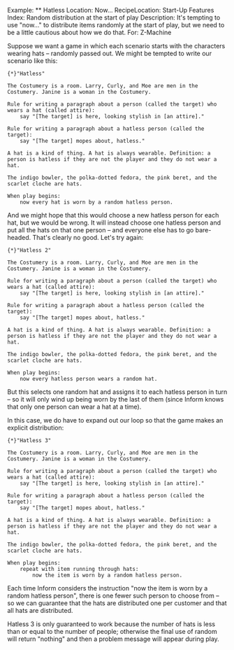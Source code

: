 Example: ** Hatless
Location: Now...
RecipeLocation: Start-Up Features
Index: Random distribution at the start of play
Description: It's tempting to use "now..." to distribute items randomly at the start of play, but we need to be a little cautious about how we do that.
For: Z-Machine

  
Suppose we want a game in which each scenario starts with the characters wearing hats – randomly passed out. We might be tempted to write our scenario like this:

  

``` inform7
{*}"Hatless"

The Costumery is a room. Larry, Curly, and Moe are men in the Costumery. Janine is a woman in the Costumery.

Rule for writing a paragraph about a person (called the target) who wears a hat (called attire):
	say "[The target] is here, looking stylish in [an attire]."

Rule for writing a paragraph about a hatless person (called the target):
	say "[The target] mopes about, hatless."

A hat is a kind of thing. A hat is always wearable. Definition: a person is hatless if they are not the player and they do not wear a hat.

The indigo bowler, the polka-dotted fedora, the pink beret, and the scarlet cloche are hats.

When play begins:
	now every hat is worn by a random hatless person.
```

  
And we might hope that this would choose a new hatless person for each hat, but we would be wrong. It will instead choose one hatless person and put all the hats on that one person – and everyone else has to go bare-headed. That's clearly no good. Let's try again:

  

``` inform7
{*}"Hatless 2"

The Costumery is a room. Larry, Curly, and Moe are men in the Costumery. Janine is a woman in the Costumery.

Rule for writing a paragraph about a person (called the target) who wears a hat (called attire):
	say "[The target] is here, looking stylish in [an attire]."

Rule for writing a paragraph about a hatless person (called the target):
	say "[The target] mopes about, hatless."

A hat is a kind of thing. A hat is always wearable. Definition: a person is hatless if they are not the player and they do not wear a hat.

The indigo bowler, the polka-dotted fedora, the pink beret, and the scarlet cloche are hats.

When play begins:
	now every hatless person wears a random hat.
```

  
But this selects one random hat and assigns it to each hatless person in turn – so it will only wind up being worn by the last of them (since Inform knows that only one person can wear a hat at a time).

  
In this case, we do have to expand out our loop so that the game makes an explicit distribution:

  

``` inform7
{*}"Hatless 3"

The Costumery is a room. Larry, Curly, and Moe are men in the Costumery. Janine is a woman in the Costumery.

Rule for writing a paragraph about a person (called the target) who wears a hat (called attire):
	say "[The target] is here, looking stylish in [an attire]."

Rule for writing a paragraph about a hatless person (called the target):
	say "[The target] mopes about, hatless."

A hat is a kind of thing. A hat is always wearable. Definition: a person is hatless if they are not the player and they do not wear a hat.

The indigo bowler, the polka-dotted fedora, the pink beret, and the scarlet cloche are hats.

When play begins:
	repeat with item running through hats:
		now the item is worn by a random hatless person.
```

  
Each time Inform considers the instruction "now the item is worn by a random hatless person", there is one fewer such person to choose from – so we can guarantee that the hats are distributed one per customer and that all hats are distributed.

  
Hatless 3 is only guaranteed to work because the number of hats is less than or equal to the number of people; otherwise the final use of random will return "nothing" and then a problem message will appear during play.

